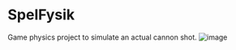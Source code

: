 # SpelFysik
Game physics project to simulate an actual cannon shot.
![image](https://github.com/user-attachments/assets/764e86aa-41c7-4547-a435-71315452e727)
